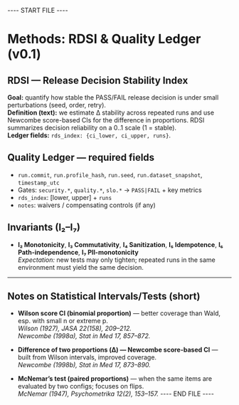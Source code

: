 ---- START FILE ----
# Methods: RDSI & Quality Ledger (v0.1)

## RDSI — Release Decision Stability Index
**Goal:** quantify how stable the PASS/FAIL release decision is under small perturbations (seed, order, retry).  
**Definition (text):** we estimate Δ stability across repeated runs and use Newcombe score-based CIs for the difference in proportions. RDSI summarizes decision reliability on a 0..1 scale (1 = stable).  
**Ledger fields:** `rds_index: {ci_lower, ci_upper, runs}`.

## Quality Ledger — required fields
- `run.commit`, `run.profile_hash`, `run.seed`, `run.dataset_snapshot`, `timestamp_utc`
- Gates: `security.*`, `quality.*`, `slo.*` → `PASS|FAIL` + key metrics
- `rds_index`: [lower, upper] + `runs`
- `notes`: waivers / compensating controls (if any)

## Invariants (I₂–I₇)
- **I₂ Monotonicity**, **I₃ Commutativity**, **I₄ Sanitization**, **I₅ Idempotence**, **I₆ Path-independence**, **I₇ PII-monotonicity**  
*Expectation:* new tests may only tighten; repeated runs in the same environment must yield the same decision.

---

## Notes on Statistical Intervals/Tests (short)
- **Wilson score CI (binomial proportion)** — better coverage than Wald, esp. with small n or extreme p.  
  *Wilson (1927), JASA 22(158), 209–212.*  
  *Newcombe (1998a), Stat in Med 17, 857–872.*

- **Difference of two proportions (Δ) — Newcombe score-based CI** — built from Wilson intervals, improved coverage.  
  *Newcombe (1998b), Stat in Med 17, 873–890.*

- **McNemar’s test (paired proportions)** — when the same items are evaluated by two configs; focuses on flips.  
  *McNemar (1947), Psychometrika 12(2), 153–157.*
---- END FILE ----
